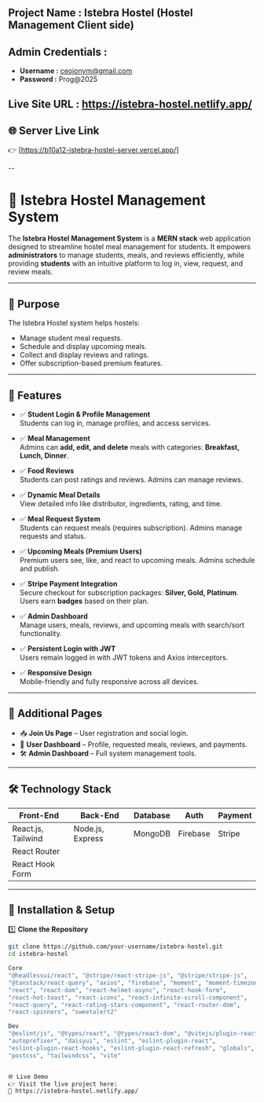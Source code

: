 ## Project Name : Istebra Hostel (Hostel Management Client side)

## Admin Credentials :

- **Username :** ceojonym@gmail.com
- **Password :** Prog@2025

## Live Site URL : https://istebra-hostel.netlify.app/

## 🌐 Server Live Link

👉 [https://b10a12-istebra-hostel-server.vercel.app/]

-- 
# 🏨 Istebra Hostel Management System

The **Istebra Hostel Management System** is a **MERN stack** web application designed to streamline hostel meal management for students. It empowers **administrators** to manage students, meals, and reviews efficiently, while providing **students** with an intuitive platform to log in, view, request, and review meals.

---

## 🎯 Purpose

The Istebra Hostel system helps hostels:
- Manage student meal requests.
- Schedule and display upcoming meals.
- Collect and display reviews and ratings.
- Offer subscription-based premium features.

---

## 🌟 Features

- ✅ **Student Login & Profile Management**  
  Students can log in, manage profiles, and access services.

- ✅ **Meal Management**  
  Admins can **add, edit, and delete** meals with categories: **Breakfast, Lunch, Dinner**.

- ✅ **Food Reviews**  
  Students can post ratings and reviews. Admins can manage reviews.

- ✅ **Dynamic Meal Details**  
  View detailed info like distributor, ingredients, rating, and time.

- ✅ **Meal Request System**  
  Students can request meals (requires subscription). Admins manage requests and status.

- ✅ **Upcoming Meals (Premium Users)**  
  Premium users see, like, and react to upcoming meals. Admins schedule and publish.

- ✅ **Stripe Payment Integration**  
  Secure checkout for subscription packages: **Silver, Gold, Platinum**.  
  Users earn **badges** based on their plan.

- ✅ **Admin Dashboard**  
  Manage users, meals, reviews, and upcoming meals with search/sort functionality.

- ✅ **Persistent Login with JWT**  
  Users remain logged in with JWT tokens and Axios interceptors.

- ✅ **Responsive Design**  
  Mobile-friendly and fully responsive across all devices.

---

## 📄 Additional Pages

- 📥 **Join Us Page** – User registration and social login.
- 📂 **User Dashboard** – Profile, requested meals, reviews, and payments.
- 🛠️ **Admin Dashboard** – Full system management tools.

---

## 🛠️ Technology Stack

| Front-End            | Back-End         | Database   | Auth         | Payment  |
| -------------------- | ---------------- | ---------- | ------------ | -------- |
| React.js, Tailwind   | Node.js, Express | MongoDB    | Firebase     | Stripe   |
| React Router         |                  |            |              |          |
| React Hook Form      |                  |            |              |          |

---

## 🚀 Installation & Setup

1️⃣ **Clone the Repository**
```bash
git clone https://github.com/your-username/istebra-hostel.git
cd istebra-hostel

Core
"@headlessui/react", "@stripe/react-stripe-js", "@stripe/stripe-js",
"@tanstack/react-query", "axios", "firebase", "moment", "moment-timezone",
"react", "react-dom", "react-helmet-async", "react-hook-form",
"react-hot-toast", "react-icons", "react-infinite-scroll-component",
"react-query", "react-rating-stars-component", "react-router-dom",
"react-spinners", "sweetalert2"

Dev
"@eslint/js", "@types/react", "@types/react-dom", "@vitejs/plugin-react",
"autoprefixer", "daisyui", "eslint", "eslint-plugin-react",
"eslint-plugin-react-hooks", "eslint-plugin-react-refresh", "globals",
"postcss", "tailwindcss", "vite"


🌐 Live Demo
👉 Visit the live project here:
🔗 https://istebra-hostel.netlify.app/